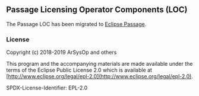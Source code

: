 ## Passage Licensing Operator Components (LOC) 

The Passage LOC has been migrated to [Eclipse Passage](https://www.eclipse.org/passage).


### License

Copyright (c) 2018-2019 ArSysOp and others

This program and the accompanying materials are made available under the
terms of the Eclipse Public License 2.0 which is available at
[http://www.eclipse.org/legal/epl-2.0](http://www.eclipse.org/legal/epl-2.0).

SPDX-License-Identifier: EPL-2.0
